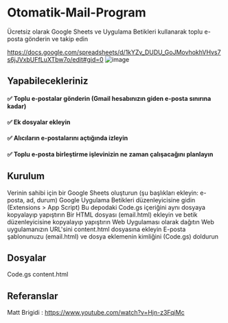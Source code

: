 # Otomatik-Mail-Program

Ücretsiz olarak Google Sheets ve Uygulama Betikleri kullanarak toplu e-posta gönderin ve takip edin

https://docs.google.com/spreadsheets/d/1kYZv_DUDU_GoJMovhokhVHvs7s6jJVxbUFfLuXTbw7o/edit#gid=0
![image](https://github.com/OsmanByrm/Otomatik-Mail-Program/assets/163193832/7e68e75a-ad45-47bc-8633-e36658eb9135)

## Yapabilecekleriniz
#### ✅ Toplu e-postalar gönderin (Gmail hesabınızın giden e-posta sınırına kadar)
#### ✅ Ek dosyalar ekleyin
#### ✅ Alıcıların e-postalarını açtığında izleyin
#### ✅ Toplu e-posta birleştirme işlevinizin ne zaman çalışacağını planlayın

## Kurulum

Verinin sahibi için bir Google Sheets oluşturun (şu başlıkları ekleyin: e-posta, ad, durum)
Google Uygulama Betikleri düzenleyicisine gidin (Extensions  > App Script)
Bu depodaki Code.gs içeriğini aynı dosyaya kopyalayıp yapıştırın
Bir HTML dosyası (email.html) ekleyin ve betik düzenleyicisine kopyalayıp yapıştırın
Web Uygulaması olarak dağıtın
Web uygulamanızın URL'sini content.html dosyasına ekleyin
E-posta şablonunuzu (email.html) ve dosya eklemenin kimliğini (Code.gs) doldurun

## Dosyalar
Code.gs
content.html

## Referanslar
Matt Brigidi : https://www.youtube.com/watch?v=Hjn-z3FqiMc
